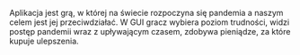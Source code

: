 Aplikacja jest grą, w której na świecie rozpoczyna się pandemia a naszym celem jest jej przeciwdziałać. W GUI gracz wybiera poziom trudności, widzi postęp pandemii wraz z upływającym czasem, zdobywa pieniądze, za które kupuje ulepszenia.
